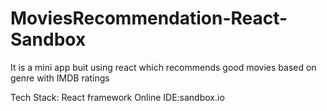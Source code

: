 # MoviesRecommendation-React-Sandbox

It is a mini app buit using react which recommends good movies based on genre with IMDB ratings

Tech Stack: React framework
Online IDE:sandbox.io
